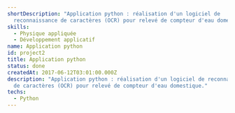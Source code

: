 ```yaml
---
shortDescription: "Application python : réalisation d'un logiciel de
  reconnaissance de caractères (OCR) pour relevé de compteur d'eau domestique."
skills:
  - Physique appliquée
  - Développement applicatif
name: Application python
id: project2
title: Application python
status: done
createdAt: 2017-06-12T03:01:00.000Z
description: "Application python : réalisation d'un logiciel de reconnaissance
  de caractères (OCR) pour relevé de compteur d'eau domestique."
techs:
  - Python
---
```

